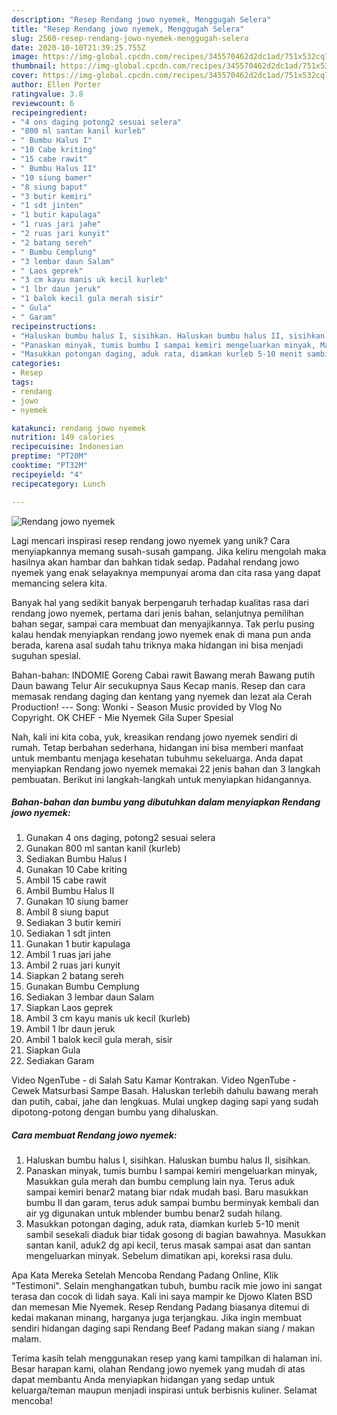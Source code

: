 ```yaml
---
description: "Resep Rendang jowo nyemek, Menggugah Selera"
title: "Resep Rendang jowo nyemek, Menggugah Selera"
slug: 2560-resep-rendang-jowo-nyemek-menggugah-selera
date: 2020-10-10T21:39:25.755Z
image: https://img-global.cpcdn.com/recipes/345570462d2dc1ad/751x532cq70/rendang-jowo-nyemek-foto-resep-utama.jpg
thumbnail: https://img-global.cpcdn.com/recipes/345570462d2dc1ad/751x532cq70/rendang-jowo-nyemek-foto-resep-utama.jpg
cover: https://img-global.cpcdn.com/recipes/345570462d2dc1ad/751x532cq70/rendang-jowo-nyemek-foto-resep-utama.jpg
author: Ellen Porter
ratingvalue: 3.8
reviewcount: 6
recipeingredient:
- "4 ons daging potong2 sesuai selera"
- "800 ml santan kanil kurleb"
- " Bumbu Halus I"
- "10 Cabe kriting"
- "15 cabe rawit"
- " Bumbu Halus II"
- "10 siung bamer"
- "8 siung baput"
- "3 butir kemiri"
- "1 sdt jinten"
- "1 butir kapulaga"
- "1 ruas jari jahe"
- "2 ruas jari kunyit"
- "2 batang sereh"
- " Bumbu Cemplung"
- "3 lembar daun Salam"
- " Laos geprek"
- "3 cm kayu manis uk kecil kurleb"
- "1 lbr daun jeruk"
- "1 balok kecil gula merah sisir"
- " Gula"
- " Garam"
recipeinstructions:
- "Haluskan bumbu halus I, sisihkan. Haluskan bumbu halus II, sisihkan."
- "Panaskan minyak, tumis bumbu I sampai kemiri mengeluarkan minyak, Masukkan gula merah dan bumbu cemplung lain nya. Terus aduk sampai kemiri benar2 matang biar ndak mudah basi. Baru masukkan bumbu II dan garam, terus aduk sampai bumbu berminyak kembali dan air yg digunakan untuk mblender bumbu benar2 sudah hilang."
- "Masukkan potongan daging, aduk rata, diamkan kurleb 5-10 menit sambil sesekali diaduk biar tidak gosong di bagian bawahnya. Masukkan santan kanil, aduk2 dg api kecil, terus masak sampai asat dan santan mengeluarkan minyak. Sebelum dimatikan api, koreksi rasa dulu."
categories:
- Resep
tags:
- rendang
- jowo
- nyemek

katakunci: rendang jowo nyemek 
nutrition: 149 calories
recipecuisine: Indonesian
preptime: "PT20M"
cooktime: "PT32M"
recipeyield: "4"
recipecategory: Lunch

---
```



![Rendang jowo nyemek](https://img-global.cpcdn.com/recipes/345570462d2dc1ad/751x532cq70/rendang-jowo-nyemek-foto-resep-utama.jpg)

Lagi mencari inspirasi resep rendang jowo nyemek yang unik? Cara menyiapkannya memang susah-susah gampang. Jika keliru mengolah maka hasilnya akan hambar dan bahkan tidak sedap. Padahal rendang jowo nyemek yang enak selayaknya mempunyai aroma dan cita rasa yang dapat memancing selera kita.

Banyak hal yang sedikit banyak berpengaruh terhadap kualitas rasa dari rendang jowo nyemek, pertama dari jenis bahan, selanjutnya pemilihan bahan segar, sampai cara membuat dan menyajikannya. Tak perlu pusing kalau hendak menyiapkan rendang jowo nyemek enak di mana pun anda berada, karena asal sudah tahu triknya maka hidangan ini bisa menjadi suguhan spesial.

Bahan-bahan: INDOMIE Goreng Cabai rawit Bawang merah Bawang putih Daun bawang Telur Air secukupnya Saus Kecap manis. Resep dan cara memasak rendang daging dan kentang yang nyemek dan lezat ala Cerah Production! --- Song: Wonki - Season Music provided by Vlog No Copyright. OK CHEF - Mie Nyemek Gila Super Spesial


Nah, kali ini kita coba, yuk, kreasikan rendang jowo nyemek sendiri di rumah. Tetap berbahan sederhana, hidangan ini bisa memberi manfaat untuk membantu menjaga kesehatan tubuhmu sekeluarga. Anda dapat menyiapkan Rendang jowo nyemek memakai 22 jenis bahan dan 3 langkah pembuatan. Berikut ini langkah-langkah untuk menyiapkan hidangannya.

<!--inarticleads1-->

##### Bahan-bahan dan bumbu yang dibutuhkan dalam menyiapkan Rendang jowo nyemek:

1. Gunakan 4 ons daging, potong2 sesuai selera
1. Gunakan 800 ml santan kanil (kurleb)
1. Sediakan  Bumbu Halus I
1. Gunakan 10 Cabe kriting
1. Ambil 15 cabe rawit
1. Ambil  Bumbu Halus II
1. Gunakan 10 siung bamer
1. Ambil 8 siung baput
1. Sediakan 3 butir kemiri
1. Sediakan 1 sdt jinten
1. Gunakan 1 butir kapulaga
1. Ambil 1 ruas jari jahe
1. Ambil 2 ruas jari kunyit
1. Siapkan 2 batang sereh
1. Gunakan  Bumbu Cemplung
1. Sediakan 3 lembar daun Salam
1. Siapkan  Laos geprek
1. Ambil 3 cm kayu manis uk kecil (kurleb)
1. Ambil 1 lbr daun jeruk
1. Ambil 1 balok kecil gula merah, sisir
1. Siapkan  Gula
1. Sediakan  Garam


Video NgenTube - di Salah Satu Kamar Kontrakan. Video NgenTube - Cewek Matsurbasi Sampe Basah. Haluskan terlebih dahulu bawang merah dan putih, cabai, jahe dan lengkuas. Mulai ungkep daging sapi yang sudah dipotong-potong dengan bumbu yang dihaluskan. 

<!--inarticleads2-->

##### Cara membuat Rendang jowo nyemek:

1. Haluskan bumbu halus I, sisihkan. Haluskan bumbu halus II, sisihkan.
1. Panaskan minyak, tumis bumbu I sampai kemiri mengeluarkan minyak, Masukkan gula merah dan bumbu cemplung lain nya. Terus aduk sampai kemiri benar2 matang biar ndak mudah basi. Baru masukkan bumbu II dan garam, terus aduk sampai bumbu berminyak kembali dan air yg digunakan untuk mblender bumbu benar2 sudah hilang.
1. Masukkan potongan daging, aduk rata, diamkan kurleb 5-10 menit sambil sesekali diaduk biar tidak gosong di bagian bawahnya. Masukkan santan kanil, aduk2 dg api kecil, terus masak sampai asat dan santan mengeluarkan minyak. Sebelum dimatikan api, koreksi rasa dulu.


Apa Kata Mereka Setelah Mencoba Rendang Padang Online, Klik &#34;Testimoni&#34;. Selain menghangatkan tubuh, bumbu racik mie jowo ini sangat terasa dan cocok di lidah saya. Kali ini saya mampir ke Djowo Klaten BSD dan memesan Mie Nyemek. Resep Rendang Padang biasanya ditemui di kedai makanan minang, harganya juga terjangkau. Jika ingin membuat sendiri hidangan daging sapi Rendang Beef Padang makan siang / makan malam. 

Terima kasih telah menggunakan resep yang kami tampilkan di halaman ini. Besar harapan kami, olahan Rendang jowo nyemek yang mudah di atas dapat membantu Anda menyiapkan hidangan yang sedap untuk keluarga/teman maupun menjadi inspirasi untuk berbisnis kuliner. Selamat mencoba!

